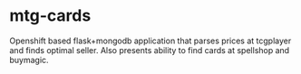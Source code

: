 mtg-cards
==========

Openshift based flask+mongodb application that parses prices at tcgplayer and finds optimal seller.
Also presents ability to find cards at spellshop and buymagic.